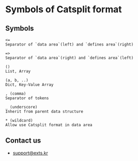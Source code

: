 # Symbols of Catsplit format


## Symbols
```
<=
Separator of `data area`(left) and `defines area`(right)

=>
Separator of `data area`(right) and `defines area`(left)

()
List, Array

(a, b, ..)
Dict, Key-Value Array

, (comma)
Separator of tokens

_ (underscore)
Inherit from parent data structure

* (wildcard)
Allow use Catsplit format in data area
```

## Contact us
- support@exts.kr
